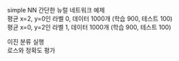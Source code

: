 simple NN 
간단한 뉴럴 네트워크 예제  
평균 x=2, y=0인 라벨 0, 데이터 1000개 (학습 900, 테스트 100)  
평균 x=0, y=2인 라벨 1, 데이터 1000개 (학습 900, 테스트 100)  

이진 분류 실행  
로스와 정확도 평가  
